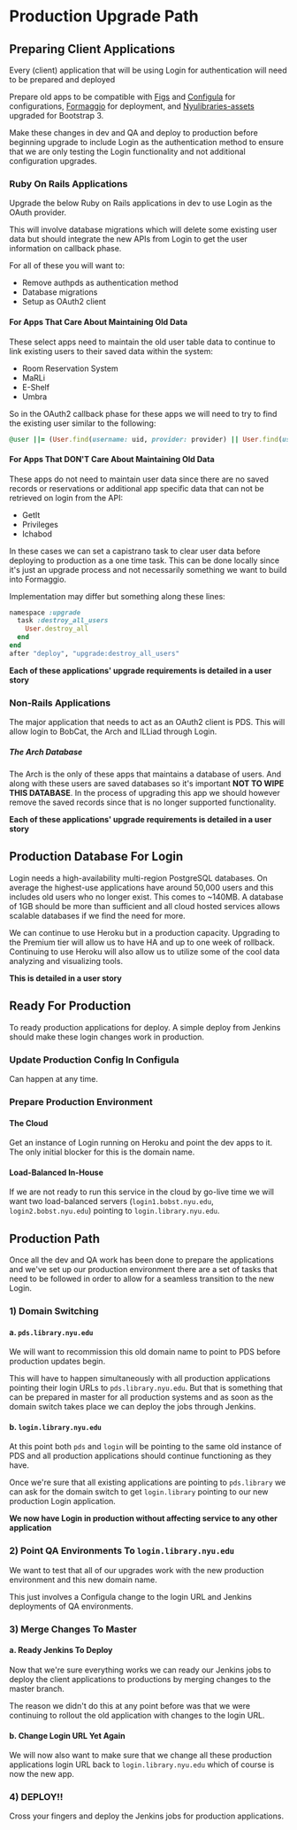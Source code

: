 # Production Upgrade Path

## Preparing Client Applications

Every (client) application that will be using Login for authentication will need to be prepared and deployed

Prepare old apps to be compatible with [Figs](https://github.com/NYULibraries/figs) and [Configula](https://github.com/NYULibraries/configula) for configurations, [Formaggio](https://github.com/NYULibraries/formaggio) for deployment, and [Nyulibraries-assets](https://github.com/NYULibraries/nyulibraries-assets) upgraded for Bootstrap 3.

Make these changes in dev and QA and deploy to production before beginning upgrade to include Login as the authentication method to ensure that we are only testing the Login functionality and not additional configuration upgrades.

### Ruby On Rails Applications

Upgrade the below Ruby on Rails applications in dev to use Login as the OAuth provider.

This will involve database migrations which will delete some existing user data but should integrate the new APIs from Login to get the user information on callback phase.

For all of these you will want to:

* Remove authpds as authentication method
* Database migrations
* Setup as OAuth2 client

#### For Apps That Care About Maintaining Old Data

These select apps need to maintain the old user table data to continue to link existing users to their saved data within the system:
* Room Reservation System
* MaRLi
* E-Shelf
* Umbra

So in the OAuth2 callback phase for these apps we will need to try to find the existing user similar to the following:

```ruby
@user ||= (User.find(username: uid, provider: provider) || User.find(username: uid, provider: ""))
```

#### For Apps That DON'T Care About Maintaining Old Data

These apps do not need to maintain user data since there are no saved records or reservations or additional app specific data that can not be retrieved on login from the API:

* GetIt
* Privileges
* Ichabod

In these cases we can set a capistrano task to clear user data before deploying to production as a one time task. This can be done locally since it's just an upgrade process and not necessarily something we want to build into Formaggio.

Implementation may differ but something along these lines:

```ruby
namespace :upgrade
  task :destroy_all_users
    User.destroy_all
  end
end
after "deploy", "upgrade:destroy_all_users"
```

**Each of these applications' upgrade requirements is detailed in a user story**

### Non-Rails Applications

The major application that needs to act as an OAuth2 client is PDS. This will allow login to BobCat, the Arch and ILLiad through Login.

##### The Arch Database

The Arch is the only of these apps that maintains a database of users. And along with these users are saved databases so it's important **NOT TO WIPE THIS DATABASE**. In the process of upgrading this app we should however remove the saved records since that is no longer supported functionality.

**Each of these applications' upgrade requirements is detailed in a user story**

## Production Database For Login

Login needs a high-availability multi-region PostgreSQL databases. On average the highest-use applications have around 50,000 users and this includes old users who no longer exist. This comes to ~140MB. A database of 1GB should be more than sufficient and all cloud hosted services allows scalable databases if we find the need for more.

We can continue to use Heroku but in a production capacity. Upgrading to the Premium tier will allow us to have HA and up to one week of rollback. Continuing to use Heroku will also allow us to utilize some of the cool data analyzing and visualizing tools.

**This is detailed in a user story**

## Ready For Production

To ready production applications for deploy. A simple deploy from Jenkins should make these login changes work in production.

### Update Production Config In Configula

Can happen at any time.

### Prepare Production Environment

#### The Cloud

Get an instance of Login running on Heroku and point the dev apps to it. The only initial blocker for this is the domain name.

#### Load-Balanced In-House

If we are not ready to run this service in the cloud by go-live time we will want two load-balanced servers (`login1.bobst.nyu.edu`, `login2.bobst.nyu.edu`) pointing to  `login.library.nyu.edu`.

## Production Path

Once all the dev and QA work has been done to prepare the applications and we've set up our production environment there are a set of tasks that need to be followed in order to allow for a seamless transition to the new Login.

### 1) Domain Switching

#### a. `pds.library.nyu.edu`

We will want to recommission this old domain name to point to PDS before production updates begin.

This will have to happen simultaneously with all production applications pointing their login URLs to `pds.library.nyu.edu`. But that is something that can be prepared in master for all production systems and as soon as the domain switch takes place we can deploy the jobs through Jenkins.

#### b. `login.library.nyu.edu`

At this point both `pds` and `login` will be pointing to the same old instance of PDS and all production applications should continue functioning as they have.

Once we're sure that all existing applications are pointing to `pds.library` we can ask for the domain switch to get `login.library` pointing to our new production Login application.

**We now have Login in production without affecting service to any other application**

### 2) Point QA Environments To `login.library.nyu.edu`

We want to test that all of our upgrades work with the new production environment and this new domain name.

This just involves a Configula change to the login URL and Jenkins deployments of QA environments.

### 3) Merge Changes To Master

#### a. Ready Jenkins To Deploy

Now that we're sure everything works we can ready our Jenkins jobs to deploy the client applications to productions by merging changes to the master branch.

The reason we didn't do this at any point before was that we were continuing to rollout the old application with changes to the login URL.

#### b. Change Login URL Yet Again

We will now also want to make sure that we change all these production applications login URL back to `login.library.nyu.edu` which of course is now the new app.

### 4) DEPLOY!!

Cross your fingers and deploy the Jenkins jobs for production applications.
